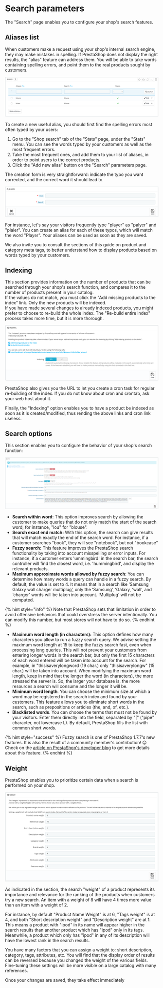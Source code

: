# Search parameters

The "Search" page enables you to configure your shop's search features.

## Aliases list <a href="#searchparameters-aliaseslist" id="searchparameters-aliaseslist"></a>

When customers make a request using your shop's internal search engine, they may make mistakes in spelling. If PrestaShop does not display the right results, the "alias" feature can address them. You will be able to take words containing spelling errors, and point them to the real products sought by customers.

![](../../../../.gitbook/assets/45580489.png)

To create a new useful alias, you should first find the spelling errors most often typed by your users:

1. Go to the "Shop search" tab of the "Stats" page, under the "Stats" menu. You can see the words typed by your customers as well as the most frequent errors.
2. Take the most frequent ones, and add them to your list of aliases, in order to point users to the correct products.
3. Click the "Add new alias" button on the "Search" parameters page.

The creation form is very straightforward: indicate the typo you want corrected, and the correct word it should lead to.

![](<../../../../.gitbook/assets/45580490 (4) (2) (3).png>)

For instance, let's say your visitors frequently type "player" as "palyer" and "plaier". You can create an alias for each of these typos, which will match the word "Player". Your aliases can be used as soon as they are saved.

We also invite you to consult the sections of this guide on product and category meta tags, to better understand how to display products based on words typed by your customers.&#x20;

## Indexing <a href="#searchparameters-indexing" id="searchparameters-indexing"></a>

This section provides information on the number of products that can be searched through your shop's search function, and compares it to the number of products present in your catalog. \
If the values do not match, you must click the "Add missing products to the index" link. Only the new products will be indexed.\
If you have made several changes to already indexed products, you might prefer to choose to re-build the whole index. The "Re-build entire index" process takes more time, but it is more thorough.

![](<../../../../.gitbook/assets/45580491 (4) (3) (3).png>)

PrestaShop also gives you the URL to let you create a cron task for regular re-building of the index. If you do not know about cron and crontab, ask your web host about it.

Finally, the "Indexing" option enables you to have a product be indexed as soon as it is created/modified, thus rending the above links and cron link useless.

## Search options <a href="#searchparameters-searchoptions" id="searchparameters-searchoptions"></a>

This section enables you to configure the behavior of your shop's search function:

![](<../../../../.gitbook/assets/image (22).png>)

* **Search within word:** This option improves search by allowing the customer to make queries that do not only match the start of the search word; for instance, "lou" for "blouse".
* **Search exact end match:** With this option, the search can give results that will match exactly the end of the search word. For instance, if a customer searches "book", they will see "notebook", but not "bookcase"
* **Fuzzy search:** This feature improves the PrestaShop search functionality by taking into account misspelling or error inputs. For instance, if a customer enters 'ummingbird' in the search bar, the search controller will find the closest word, i.e. 'hummingbird', and display the relevant products.
* **Maximum approximate words allowed by fuzzy search:** You can determine how many words a query can handle in a fuzzy search. By default, the value is set to 4. It means that in a search like ‘Samsung Galaxy wall charger multiplug’, only the ‘Samsung’, ‘Galaxy, ‘wall’, and ‘charger’ words will be taken into account. ‘Multiplug’ will not be computed.&#x20;

{% hint style="info" %}
Note that PrestaShop sets that limitation in order to avoid offensive behaviors that could overstress the server intentionally. You can modify this number, but most stores will not have to do so.
{% endhint %}

* **Maximum word length (in characters):** This option defines how many characters you allow to run a fuzzy search query. We advise setting the maximum word length at 15 to keep the fuzzy search fast, even when processing long queries. This will not prevent your customers from entering longer words in the search bar, but only the first 15 characters of each word entered will be taken into account for the search. For example, in "thisisaverylongword (19 char.) only "thisisaverylongw" (15 char.) will be taken into account. When modifying the maximum word length, keep in mind that the longer the word (in characters), the more stressed the server is. So, the larger your database is, the more resources a search will consume and the longer it will be.&#x20;
* **Minimum word length**. You can choose the minimum size at which a word may be registered in the search index and found by your customers. This feature allows you to eliminate short words in the search, such as prepositions or articles (the, and, of, etc.).
* **Blacklisted words**. You can choose the terms that must not be found by your visitors. Enter them directly into the field, separated by "|" ("pipe" character, not lowercase L). By default, PrestaShop fills the list with common short words.

{% hint style="success" %}
Fuzzy search is one of PrestaShop 1.7.7's new features. It is also the result of a community member's contribution! 😍 Check on the [article on PrestaShop's developer blog](https://build.prestashop.com/news/introduction-to-the-fuzzy-search/) to get more details about this feature.
{% endhint %}

## Weight <a href="#searchparameters-weight" id="searchparameters-weight"></a>

PrestaShop enables you to prioritize certain data when a search is performed on your shop.

![](<../../../../.gitbook/assets/51839994 (4) (4) (3).png>)

As indicated in the section, the search "weight" of a product represents its importance and relevance for the ranking of the products when customers try a new search. An item with a weight of 8 will have 4 times more value than an item with a weight of 2.

For instance, by default "Product Name Weight" is at 6, "Tags weight" is at 4, and both "Short description weight" and "Description weight" are at 1. This means a product with "ipod" in its name will appear higher in the search results than another product which has "ipod" only in its tags. Meanwhile, a product which only has "ipod" in any of its description will have the lowest rank in the search results.

You have many factors that you can assign a weight to: short description, category, tags, attributes, etc. You will find that the display order of results can be reversed because you changed the weight of the various fields. Fine-tuning these settings will be more visible on a large catalog with many references.

Once your changes are saved, they take effect immediately
